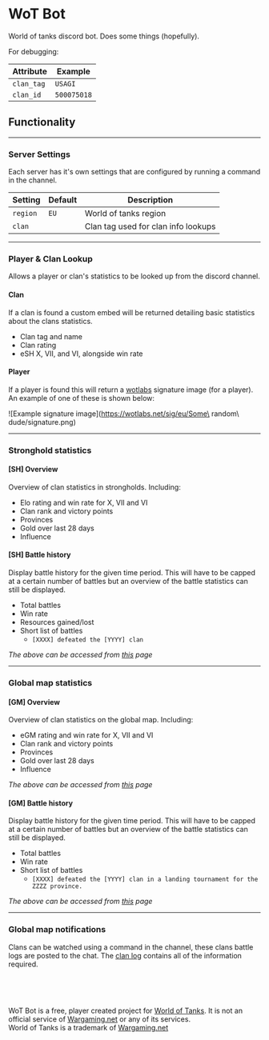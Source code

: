 
# WoT Bot

World of tanks discord bot. Does some things (hopefully).

For debugging:

| Attribute  | Example     |
| ---------- | ----------- |
| `clan_tag` | `USAGI`     |
| `clan_id`  | `500075018` |


## Functionality

***

### Server Settings

Each server has it's own settings that are configured by running a command in the channel.

| Setting  | Default | Description                         |
| -------- | ------- | ----------------------------------- |
| `region` | `EU`    | World of tanks region               |
| `clan`   |         | Clan tag used for clan info lookups |

***

### Player & Clan Lookup

Allows a player or clan's statistics to be looked up from the discord channel.

#### Clan

If a clan is found a custom embed will be returned detailing basic statistics about the clans statistics.

* Clan tag and name
* Clan rating
* eSH X, VII, and VI, alongside win rate

#### Player

If a player is found this will return a [wotlabs](https://wotlabs.net/eu) signature image (for a player). An example of one of these is shown below:

![Example signature image](https://wotlabs.net/sig/eu/Some\ random\ dude/signature.png)

***

### Stronghold statistics

#### [SH] Overview

Overview of clan statistics in strongholds. Including:

* Elo rating and win rate for X, VII and VI
* Clan rank and victory points
* Provinces
* Gold over last 28 days
* Influence

#### [SH] Battle history

Display battle history for the given time period. This will have to be capped at a certain number of battles but an overview of the battle statistics can still be displayed.

* Total battles
* Win rate
* Resources gained/lost
* Short list of battles
  * `[XXXX] defeated the [YYYY] clan`

*The above can be accessed from [this](https://eu.wargaming.net/globalmap/#clanlog/500075018) page*

***

### Global map statistics

#### [GM] Overview

Overview of clan statistics on the global map. Including:

* eGM rating and win rate for X, VII and VI
* Clan rank and victory points
* Provinces
* Gold over last 28 days
* Influence

*The above can be accessed from [this]([@](https://eu.wargaming.net/clans/wot/CLAN_ID/globalmap)) page*

#### [GM] Battle history

Display battle history for the given time period. This will have to be capped at a certain number of battles but an overview of the battle statistics can still be displayed.

* Total battles
* Win rate
* Short list of battles
  * `[XXXX] defeated the [YYYY] clan in a landing tournament for the ZZZZ province.`

*The above can be accessed from [this](https://eu.wargaming.net/globalmap/#clanlog/500075018) page*

***

### Global map notifications

Clans can be watched using a command in the channel, these clans battle logs are posted to the chat. The [clan log](https://eu.wargaming.net/globalmap/#clanlog/CLAN_ID) contains all of the information required.

&nbsp;

&nbsp;

WoT Bot is a free, player created project for [World of Tanks](https://worldoftanks.eu/). It is not an official service of [Wargaming.net](Wargaming.net) or any of its services.<br>World of Tanks is a trademark of [Wargaming.net](Wargaming.net)